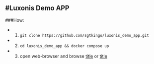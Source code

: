 #Luxonis Demo APP
---
###How: 
- 1. `git clone https://github.com/sgtkingo/luxonis_demo_app.git`
- 2. `cd luxonis_demo_app && docker compose up`
- 3. open web-browser and browse [title](http://localhost:8080/) or [title](http://127.0.0.1:8080/)